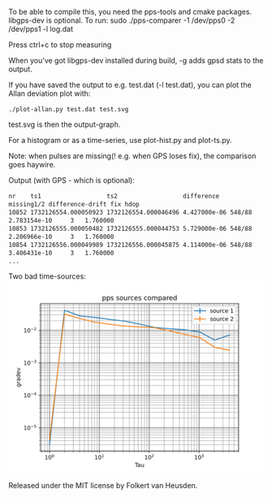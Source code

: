 To be able to compile this, you need the pps-tools and cmake packages. libgps-dev is optional.
To run:
    sudo ./pps-comparer -1 /dev/pps0 -2 /dev/pps1 -l log.dat

Press ctrl+c to stop measuring

When you've got libgps-dev installed during build, -g <host> adds gpsd stats to the output.

If you have saved the output to e.g. test.dat (-l test.dat), you can plot the Allan deviation plot with:

    ./plot-allan.py test.dat test.svg

test.svg is then the output-graph.

For a histogram or as a time-series, use plot-hist.py and plot-ts.py.

Note: when pulses are missing(! e.g. when GPS loses fix), the comparison goes haywire.

Output (with GPS - which is optional):
```
nr    ts1                  ts2                  difference   missing1/2 difference-drift fix hdop
10852 1732126554.000050923 1732126554.000046496 4.427000e-06 548/88     2.783154e-10     3   1.760000
10853 1732126555.000050482 1732126555.000044753 5.729000e-06 548/88     2.206966e-10     3   1.760000
10854 1732126556.000049989 1732126556.000045875 4.114000e-06 548/88     3.406431e-10     3   1.760000
...
```

Two bad time-sources:
![allan deviation](images/AD.svg)


Released under the MIT license by Folkert van Heusden.
